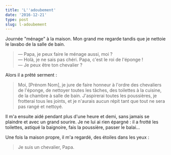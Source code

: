 ```yaml
---
title: 'L''adoubement'
date: '2016-12-21'
type: post
slug: l-adoubement
---
```


Journée "ménage" à la maison. Mon grand me regarde tandis que je nettoie le lavabo de la salle de bain.

<!-- more -->

> — Papa, je peux faire le ménage aussi, moi ?  
> — Holà, je ne sais pas chéri. Papa, c'est le roi de l'éponge !  
> — Je peux être ton chevalier ?

Alors il a prêté serment :

> Moi, [Prénom Nom], je jure de faire honneur à l'ordre des chevaliers de l'éponge, de nettoyer toutes les tâches, des toilettes à la cuisine, de la chambre à salle de bain. J'aspirerai toutes les poussières, je frotterai tous les joints, et je n'aurais aucun répit tant que tout ne sera pas rangé et nettoyé.

Il m'a ensuite aidé pendant plus d'une heure et demi, sans jamais se plaindre et avec un grand sourire. Je ne lui ai rien épargné : il a frotté les toilettes, astiqué la baignoire, fais la poussière, passer le balai…

Une fois la maison propre, il m'a regardé, des étoiles dans les yeux :

> Je suis un chevalier, Papa.
